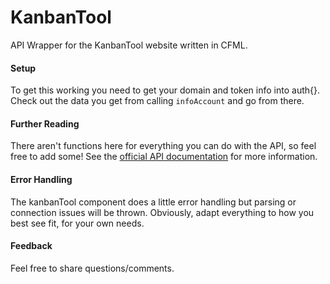 KanbanTool
==========
API Wrapper for the KanbanTool website written in CFML.

#### Setup
To get this working you need to get your domain and token info into auth{}.
Check out the data you get from calling ```infoAccount``` and go from there.

#### Further Reading
There aren't functions here for everything you can do with the API, so feel free to add some!
See the [official API documentation](http://kanbantool.com/about/api#introduction) for more information.

#### Error Handling
The kanbanTool component does a little error handling but parsing or connection issues will be thrown.
Obviously, adapt everything to how you best see fit, for your own needs.

#### Feedback
Feel free to share questions/comments.
